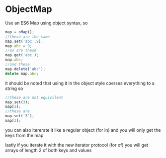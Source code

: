ObjectMap
=====

Use an ES6 Map using object syntax, so

```javascript
map = oMap();
//these are the same
map.set('abc',9);
map.abc = 9;
//as are these
map.get('abc');
map.abc;
//and these
map.delete('abc');
delete map.abc;
```

it should be noted that using it in the object style coerses everything to a string so

```javascript
//these are not equivilent
map.set(3);
map[3];
//these are
map.set('3');
map[3];
```

you can also itererate it like a regular object (for in) and you will only get the keys from the map

lastly if you iterate it with the new iterator protocol (for of) you will get arrays of length 2 of both keys and values
